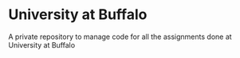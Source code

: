 # University at Buffalo
A private repository to manage code for all the assignments done at University at Buffalo

